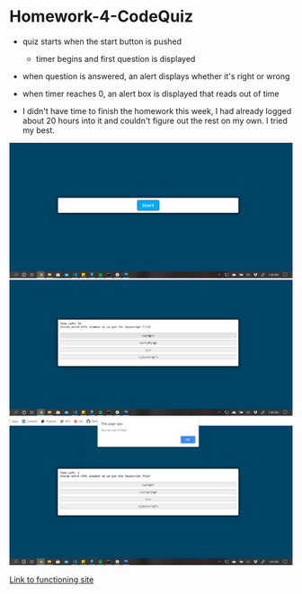 # Homework-4-CodeQuiz

* quiz starts when the start button is pushed
    * timer begins and first question is displayed
* when question is answered, an alert displays whether it's right or wrong
* when timer reaches 0, an alert box is displayed that reads out of time

* I didn't have time to finish the homework this week, I had already logged about 20 hours into it and couldn't figure out the rest on my own. I tried my best.

<img src = "screenshots/start.png">
<img src = "screenshots/questions.png">
<img src = "screenshots/timer.png">

<a href = "celineross.github.io/Homework4CodeQuiz">Link to functioning site</a>